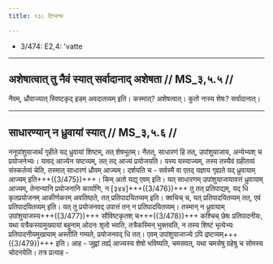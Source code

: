 ```yaml
---
title: १३८ टिप्पन्यः

---
```

- 3/474: E2,4: 'vatte

____________________________________________


## अशेषात्वात् तु नैवं स्यात् सर्वादानाद् अशेषता // MS_३,५.५ //

नैवम्, ध्रौवाज्यात् स्विष्टकृद् इडम् अवदातव्यम् इति। कस्मात्? अशेषत्वात्। कुतो नास्य शेषः? सर्वादानात्।


____________________________________________


## साधारण्यान् न ध्रुवायां स्यात् // MS_३,५.६ //

ननूपांशुयाजार्थं गृहीते यद् ध्रुवायां शिष्टम्, तत् शेषभूतम्। नैतत्, साधारणं हि तत्, उपांशुयाजाय, अन्येभ्यश् च प्रयोजनेभ्यः। यावद् आज्येन यष्टव्यम्, तत् तद् आज्यं प्रयोजयति। यस्य यस्याज्यम्, तस्य तस्यैवं ग्रहीतव्यं संस्कर्तव्यं चेति, तस्मात् साधारणं ध्रौवम् आज्यम्। दर्शयति च - सर्वस्मै वा एतद् यज्ञाय गृह्यते यद् ध्रुवायाम् आज्यम् इति+++({3/475})+++। किम् अतो यद्य् एवम् इति। यत् साधारणम् उपांशुयाजायावत्तं ध्रुवायाम् आज्यम्, तेनान्यानि प्रयोजनानि कार्याणि, न [३४४]+++({3/476})+++ तु तत् प्रतिपाद्यम्, यद् धि कृतप्रयोजनम् आकीर्णकरम् अवतिष्ठते, तत् प्रतिपादयितव्यम् इति। क्वचिच् च, यत् प्रतिपादयितव्यम् तत्, एवं प्रतिपादयितव्यम् इति। यत् तु प्रयोजनवद् उपात्तं तन् न प्रतिपादयितव्यम्। तस्मान् न ध्रुवायाम् उपांशुयाजस्य+++({3/477})+++ सौविष्टकृतश् च+++({3/478})+++ कश्चिच् छेषः प्रतिपादनीयः, यथा यत्रैकस्यामुख्यायां बहूनाम् ओदनः शृतो भवति, तत्रैकस्मिन् भुक्तवति, न तस्य शिष्टं भृत्येभ्यः प्रतिपादनीयमुखायाम् अस्तीति गम्यते, प्रयोजनवद् धि तत्। एवम् उपांशुयाजाज्ये ऽपि द्रष्टव्यम्+++({3/479})+++ इति।
आह - जुह्वां तर्ह्य् आज्यस्य शेषो भविष्यति, चमसवत्, यथा चमसेषु ग्रहेषु च सोमस्य चोदनयेति। तत्र प्रत्याह -
